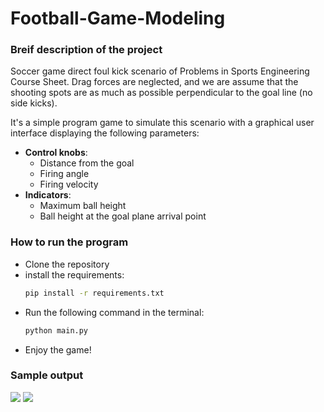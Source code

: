 # Football-Game-Modeling

### Breif description of the project
Soccer game direct foul kick scenario of Problems in Sports Engineering Course Sheet. Drag forces are neglected,
and we are assume that the shooting spots are as much as possible perpendicular to the goal line (no side kicks).

It's a simple program game to simulate this scenario with a graphical user interface displaying the following parameters:
- **Control knobs**:
  - Distance from the goal
  - Firing angle
  - Firing velocity
- **Indicators**:
  - Maximum ball height
  - Ball height at the goal plane arrival point

### How to run the program
- Clone the repository
- install the requirements:
  ```bash
  pip install -r requirements.txt
  ```
- Run the following command in the terminal:
  ```bash
  python main.py
  ```
- Enjoy the game!

### Sample output
![](gifs/nogoal.gif)
![](gifs/goal.gif)
